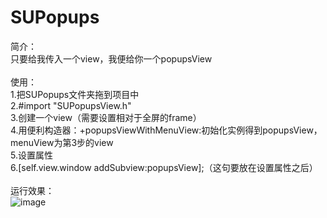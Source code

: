 # SUPopups
简介：<br>
只要给我传入一个view，我便给你一个popupsView<br>
<br>
使用：<br>
1.把SUPopups文件夹拖到项目中<br>
2.#import "SUPopupsView.h"<br>
3.创建一个view（需要设置相对于全屏的frame）<br>
4.用便利构造器：+popupsViewWithMenuView:初始化实例得到popupsView，menuView为第3步的view<br>
5.设置属性<br>
6.[self.view.window addSubview:popupsView];（这句要放在设置属性之后）<br>
<br>
运行效果：<br>
![image](https://github.com/s373655682/SUPopups/raw/master/screenshot.gif)
